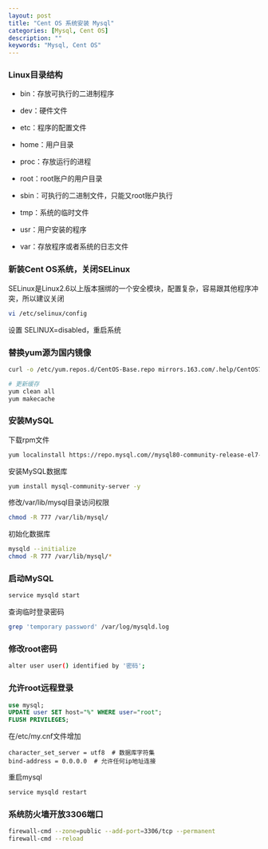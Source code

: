 ```yaml
---
layout: post
title: "Cent OS 系统安装 Mysql"
categories: [Mysql, Cent OS]
description: ""
keywords: "Mysql, Cent OS"
---
```


### Linux目录结构

- bin：存放可执行的二进制程序
- dev：硬件文件

- etc：程序的配置文件
- home：用户目录

- proc：存放运行的进程
- root：root账户的用户目录

- sbin：可执行的二进制文件，只能又root账户执行
- tmp：系统的临时文件

- usr：用户安装的程序
- var：存放程序或者系统的日志文件



### 新装Cent OS系统，关闭SELinux

SELinux是Linux2.6以上版本捆绑的一个安全模块，配置复杂，容易跟其他程序冲突，所以建议关闭

```bash
vi /etc/selinux/config
```

设置 SELINUX=disabled，重启系统



### 替换yum源为国内镜像

```bash
curl -o /etc/yum.repos.d/CentOS-Base.repo mirrors.163.com/.help/CentOS7-Base-163.repo

# 更新缓存
yum clean all
yum makecache
```



### 安装MySQL

下载rpm文件

```bash
yum localinstall https://repo.mysql.com//mysql80-community-release-el7-1.noarch.rpm
```

安装MySQL数据库

```bash
yum install mysql-community-server -y
```

修改/var/lib/mysql目录访问权限

```bash
chmod -R 777 /var/lib/mysql/
```

初始化数据库

```bash
mysqld --initialize
chmod -R 777 /var/lib/mysql/*
```

### 

### 启动MySQL

```bash
service mysqld start
```

查询临时登录密码

```bash
grep 'temporary password' /var/log/mysqld.log
```

### 

### 修改root密码

```bash
alter user user() identified by '密码';
```



### 允许root远程登录

```sql
use mysql;
UPDATE user SET host="%" WHERE user="root";
FLUSH PRIVILEGES;
```

在/etc/my.cnf文件增加

```plain
character_set_server = utf8  # 数据库字符集
bind-address = 0.0.0.0  # 允许任何ip地址连接
```

重启mysql

```bash
service mysqld restart
```

### 

### 系统防火墙开放3306端口

```bash
firewall-cmd --zone=public --add-port=3306/tcp --permanent
firewall-cmd --reload
```




